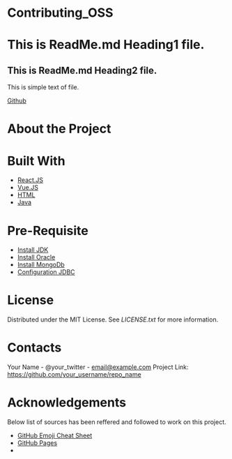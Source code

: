 # Contributing_OSS

# This is ReadMe.md Heading1 file.
## This is ReadMe.md Heading2 file.

This is simple text of file.

[Github](https://www.github.com "Github home")

# About the Project

# Built With
- [React.JS](https://reactjs.org/)
- [Vue.JS](https://vuejs.org/)
- [HTML](https://www.w3schools.com/html/)
- [Java](https://www.java.com/en/)

# Pre-Requisite
- [Install JDK](https://www.oracle.com/java/technologies/downloads/)
- [Install Oracle](https://docs.oracle.com)
- [Install MongoDb](https://www.mongodb.com)
- [Configuration JDBC](https://www.ibm.com/docs/en/tivoli-monitoring/6.3.0?topic=jdbc-configuration)


# License
Distributed under the MIT License. See _LICENSE.txt_ for more information.

# Contacts
Your Name - @your_twitter - email@example.com
Project Link: https://github.com/your_username/repo_name

# Acknowledgements
Below list of sources has been reffered and followed to work on this project.
- [GitHub Emoji Cheat Sheet](https://www.webpagefx.com/tools/emoji-cheat-sheet)
- [GitHub Pages](https://github.com/othneildrew/Best-README-Template)
- 

